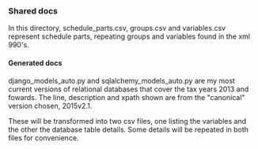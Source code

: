 ### Shared docs

In this directory, schedule_parts.csv, groups.csv and variables.csv represent schedule parts, repeating groups and variables found in the xml 990's.


#### Generated docs

django\_models\_auto.py and sqlalchemy\_models\_auto.py are my most current versions of relational databases that cover the tax years 2013 and fowards. The line, description and xpath shown are from the "canonical" version chosen, 2015v2.1.

These will be transformed into two csv files, one listing the variables and the other the database table details. Some details will be repeated in both files for convenience. 